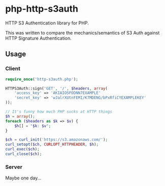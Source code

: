 # php-http-s3auth

HTTP S3 Authentication library for PHP.

This was written to compare the mechanics/semantics of S3 Auth
against HTTP Signature Authentication.

## Usage

### Client

```php
require_once('http-s3auth.php');

HTTPS3Auth::sign('GET', '/', $headers, array(
	'access_key' => 'AKIAIOSFODNN7EXAMPLE'
	'secret_key' => 'wJalrXUtnFEMI/K7MDENG/bPxRfiCYEXAMPLEKEY'
));

// It's funny how much PHP sucks at HTTP things
$h = array();
foreach ($headers as $k => $v) {
	$h[] = "$k: $v";
}

$ch = curl_init('https://s3.amazonaws.com/');
curl_setopt($ch, CURLOPT_HTTPHEADER, $h);
curl_exec($ch);
curl_close($ch);
```

### Server

Maybe one day...
